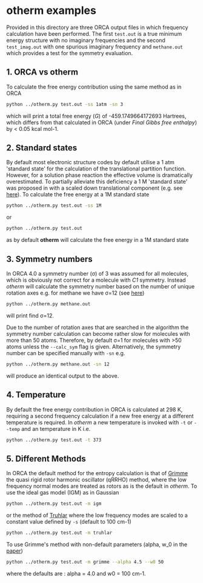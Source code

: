 # otherm examples

Provided in this directory are three ORCA output files in which frequency calculation have been performed. The first 
`test.out` is a true minimum energy structure with no imaginary frequencies and the second `test_imag.out` with one 
spurious imaginary frequency and `methane.out` which provides a test for the symmetry evaluation.
 
 
## 1. ORCA vs otherm
To calculate the free energy contribution
using the same method as in ORCA

```bash
python ../otherm.py test.out -ss 1atm -sn 3
```

which will print a total free energy (_G_) of -459.1749664172693 Hartrees, which differs from that calculated in ORCA
(under _Final Gibbs free enthalpy_) by < 0.05 kcal mol-1. 

## 2. Standard states
By default most electronic structure codes by default utilise a 1 atm 'standard state' for the calculation of the
translational partition function. However, for a solution phase reaction the effective volume is dramatically 
overestimated. To partially alleviate this deficiency a 1 M 'standard state' was proposed in with a scaled down
translational component (e.g. see [here](https://doi.org/10.1021/jp205508z)). To calculate the free energy at a 1M
standard state

```bash
python ../otherm.py test.out -ss 1M
```
or 
```bash
python ../otherm.py test.out
```
as by default **otherm** will calculate the free energy in a 1M standard state


## 3. Symmetry numbers
In ORCA 4.0 a symmetry number (σ) of 3 was assumed for all molecules, which is obviously not correct for a molecule with 
_C1_ symmetry. Instead *otherm* will calculate the symmetry number based on the number of unique rotation axes e.g.
for methane we have σ=12 (see [here](https://doi.org/10.1007/s00214-007-0328-0))

```bash
python ../otherm.py methane.out
```

will print find σ=12.

Due to the number of rotation axes that are searched in the algorithm the symmetry number calculation can become rather
slow for molecules with more than 50 atoms. Therefore, by default σ=1 for molecules with >50 atoms unless the 
`--calc_sym` flag is given. Alternatively, the symmetry number can be specified manually with `-sn` e.g.

```bash
python ../otherm.py methane.out -sn 12
```

will produce an identical output to the above.

## 4. Temperature
By default the free energy contribution in ORCA is calculated at 298 K, requiring a second frequency calculation if
a new free energy at a different temperature is required. In *otherm* a new temperature is invoked with `-t` or
`--temp` and an temperature in K i.e.

```bash
python ../otherm.py test.out -t 373
```

## 5. Different Methods
In ORCA the default method for the entropy calculation is that of [Grimme](https://doi.org/10.1002/chem.201200497) the 
quasi rigid rotor harmonic oscillator (qRRHO) method, where the low frequency normal modes are treated as rotors as is
the default in *otherm*. To use the ideal gas model (IGM) as in Gaussian

```bash
python ../otherm.py test.out -m igm
```

or the method of [Truhlar](https://doi.org/10.1021/jp205508z) where the low frequency modes are scaled to a constant
value defined by `-s` (default to 100 cm-1)


```bash
python ../otherm.py test.out -m truhlar
```

To use Grimme's method with non-default parameters (alpha, w_0 in the [paper](https://doi.org/10.1002/chem.201200497))

```bash
python ../otherm.py test.out -m grimme --alpha 4.5 --w0 50
```
where the defaults are : alpha = 4.0 and w0 = 100 cm-1.

